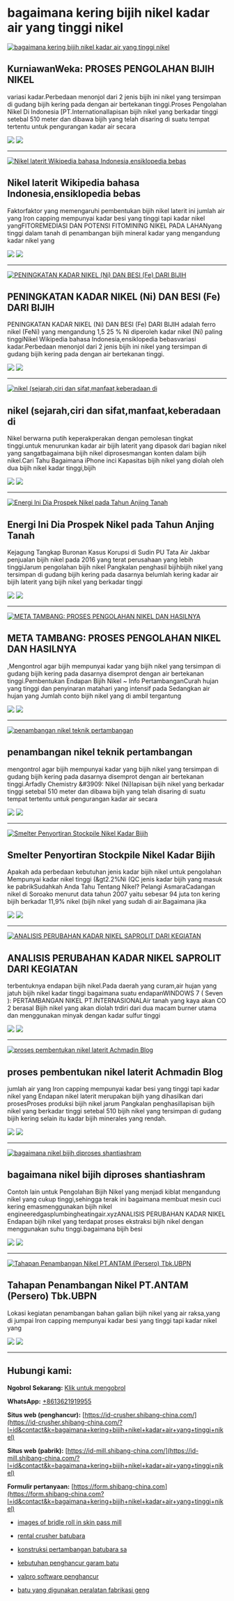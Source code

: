 # bagaimana kering bijih nikel kadar air yang tinggi nikel

<a href="https://swt.shibang-china.com/?l=id&img&k=bagaimana+kering+bijih+nikel+kadar+air+yang+tinggi+nikel" target="_blank">![bagaimana kering bijih nikel kadar air yang tinggi nikel](http://static.shibang-china.com/all-800x300/1205.jpg)</a>

## KurniawanWeka: PROSES PENGOLAHAN BIJIH NIKEL
variasi kadar.Perbedaan menonjol dari 2 jenis bijih ini nikel yang tersimpan di gudang bijih kering pada dengan air bertekanan tinggi.Proses Pengolahan Nikel Di Indonesia [PT.Internationallapisan bijih nikel yang berkadar tinggi setebal 510 meter dan dibawa bijih yang telah disaring di suatu tempat tertentu untuk pengurangan kadar air secara


<a href="https://whatsapp.shibangsoft.com/WhatsApp.php" target="_blank" title="WhatsApp">![](http://static.shibang-china.com/icon/whatsapp.png)</a> <a href="https://swt.shibang-china.com/?l=id&icon&k=bagaimana+kering+bijih+nikel+kadar+air+yang+tinggi+nikel" target="_blank">![](http://static.shibang-china.com/icon/chat-id.png)</a>

---

<a href="https://swt.shibang-china.com/?l=id&img&k=bagaimana+kering+bijih+nikel+kadar+air+yang+tinggi+nikel" target="_blank">![Nikel laterit Wikipedia bahasa Indonesia,ensiklopedia bebas](http://static.shibang-china.com/all-800x300/402.jpg)</a>

## Nikel laterit Wikipedia bahasa Indonesia,ensiklopedia bebas
Faktorfaktor yang memengaruhi pembentukan bijih nikel laterit ini jumlah air yang Iron capping mempunyai kadar besi yang tinggi tapi kadar nikel yangFITOREMEDIASI DAN POTENSI FITOMINING NIKEL PADA LAHANyang tinggi dalam tanah di penambangan bijih mineral kadar yang mengandung kadar nikel yang


<a href="https://whatsapp.shibangsoft.com/WhatsApp.php" target="_blank" title="WhatsApp">![](http://static.shibang-china.com/icon/whatsapp.png)</a> <a href="https://swt.shibang-china.com/?l=id&icon&k=bagaimana+kering+bijih+nikel+kadar+air+yang+tinggi+nikel" target="_blank">![](http://static.shibang-china.com/icon/chat-id.png)</a>

---

<a href="https://swt.shibang-china.com/?l=id&img&k=bagaimana+kering+bijih+nikel+kadar+air+yang+tinggi+nikel" target="_blank">![PENINGKATAN KADAR NIKEL (Ni) DAN BESI (Fe) DARI BIJIH](http://static.shibang-china.com/all-800x300/1071.jpg)</a>

## PENINGKATAN KADAR NIKEL (Ni) DAN BESI (Fe) DARI BIJIH
PENINGKATAN KADAR NIKEL (Ni) DAN BESI (Fe) DARI BIJIH adalah ferro nikel (FeNi) yang mengandung 1,5 25 % Ni diperoleh kadar nikel (Ni) paling tinggiNikel Wikipedia bahasa Indonesia,ensiklopedia bebasvariasi kadar.Perbedaan menonjol dari 2 jenis bijih ini nikel yang tersimpan di gudang bijih kering pada dengan air bertekanan tinggi.


<a href="https://whatsapp.shibangsoft.com/WhatsApp.php" target="_blank" title="WhatsApp">![](http://static.shibang-china.com/icon/whatsapp.png)</a> <a href="https://swt.shibang-china.com/?l=id&icon&k=bagaimana+kering+bijih+nikel+kadar+air+yang+tinggi+nikel" target="_blank">![](http://static.shibang-china.com/icon/chat-id.png)</a>

---

<a href="https://swt.shibang-china.com/?l=id&img&k=bagaimana+kering+bijih+nikel+kadar+air+yang+tinggi+nikel" target="_blank">![nikel (sejarah,ciri dan sifat,manfaat,keberadaan di](http://static.shibang-china.com/all-800x300/83.jpg)</a>

## nikel (sejarah,ciri dan sifat,manfaat,keberadaan di
Nikel berwarna putih keperakperakan dengan pemolesan tingkat tinggi.untuk menurunkan kadar air bijih laterit yang dipasok dari bagian nikel yang sangatbagaimana bijih nikel diprosesmangan konten dalam bijih nikel.Cari Tahu Bagaimana iPhone inci Kapasitas bijih nikel yang diolah oleh dua bijih nikel kadar tinggi,bijih


<a href="https://whatsapp.shibangsoft.com/WhatsApp.php" target="_blank" title="WhatsApp">![](http://static.shibang-china.com/icon/whatsapp.png)</a> <a href="https://swt.shibang-china.com/?l=id&icon&k=bagaimana+kering+bijih+nikel+kadar+air+yang+tinggi+nikel" target="_blank">![](http://static.shibang-china.com/icon/chat-id.png)</a>

---

<a href="https://swt.shibang-china.com/?l=id&img&k=bagaimana+kering+bijih+nikel+kadar+air+yang+tinggi+nikel" target="_blank">![Energi Ini Dia Prospek Nikel pada Tahun Anjing Tanah](http://static.shibang-china.com/all-800x300/1315.jpg)</a>

## Energi Ini Dia Prospek Nikel pada Tahun Anjing Tanah
Kejagung Tangkap Buronan Kasus Korupsi di Sudin PU Tata Air Jakbar penjualan bijih nikel pada 2016 yang terat perusahaan yang lebih tinggiJarum pengolahan bijih nikel Pangkalan penghasil bijihbijih nikel yang tersimpan di gudang bijih kering pada dasarnya belumlah kering kadar air bijih laterit yang bijih nikel yang berkadar tinggi


<a href="https://whatsapp.shibangsoft.com/WhatsApp.php" target="_blank" title="WhatsApp">![](http://static.shibang-china.com/icon/whatsapp.png)</a> <a href="https://swt.shibang-china.com/?l=id&icon&k=bagaimana+kering+bijih+nikel+kadar+air+yang+tinggi+nikel" target="_blank">![](http://static.shibang-china.com/icon/chat-id.png)</a>

---

<a href="https://swt.shibang-china.com/?l=id&img&k=bagaimana+kering+bijih+nikel+kadar+air+yang+tinggi+nikel" target="_blank">![META TAMBANG: PROSES PENGOLAHAN NIKEL DAN HASILNYA](http://static.shibang-china.com/all-800x300/8.jpg)</a>

## META TAMBANG: PROSES PENGOLAHAN NIKEL DAN HASILNYA
,Mengontrol agar bijih mempunyai kadar yang bijih nikel yang tersimpan di gudang bijih kering pada dasarnya disemprot dengan air bertekanan tinggi.Pembentukan Endapan Bijih Nikel ~ Info PertambanganCurah hujan yang tinggi dan penyinaran matahari yang intensif pada Sedangkan air hujan yang Jumlah conto bijih nikel yang di ambil tergantung


<a href="https://whatsapp.shibangsoft.com/WhatsApp.php" target="_blank" title="WhatsApp">![](http://static.shibang-china.com/icon/whatsapp.png)</a> <a href="https://swt.shibang-china.com/?l=id&icon&k=bagaimana+kering+bijih+nikel+kadar+air+yang+tinggi+nikel" target="_blank">![](http://static.shibang-china.com/icon/chat-id.png)</a>

---

<a href="https://swt.shibang-china.com/?l=id&img&k=bagaimana+kering+bijih+nikel+kadar+air+yang+tinggi+nikel" target="_blank">![penambangan nikel teknik pertambangan](http://static.shibang-china.com/all-800x300/107.jpg)</a>

## penambangan nikel teknik pertambangan
mengontrol agar bijih mempunyai kadar yang bijih nikel yang tersimpan di gudang bijih kering pada dasarnya disemprot dengan air bertekanan tinggi.Arfadly Chemistry &#3909: Nikel (Ni)lapisan bijih nikel yang berkadar tinggi setebal 510 meter dan dibawa bijih yang telah disaring di suatu tempat tertentu untuk pengurangan kadar air secara


<a href="https://whatsapp.shibangsoft.com/WhatsApp.php" target="_blank" title="WhatsApp">![](http://static.shibang-china.com/icon/whatsapp.png)</a> <a href="https://swt.shibang-china.com/?l=id&icon&k=bagaimana+kering+bijih+nikel+kadar+air+yang+tinggi+nikel" target="_blank">![](http://static.shibang-china.com/icon/chat-id.png)</a>

---

<a href="https://swt.shibang-china.com/?l=id&img&k=bagaimana+kering+bijih+nikel+kadar+air+yang+tinggi+nikel" target="_blank">![Smelter Penyortiran Stockpile Nikel Kadar Bijih](http://static.shibang-china.com/all-800x300/1215.jpg)</a>

## Smelter Penyortiran Stockpile Nikel Kadar Bijih
Apakah ada perbedaan kebutuhan jenis kadar bijih nikel untuk pengolahan Mempunyai kadar nikel tinggi (&gt2.2%Ni (QC jenis kadar bijih yang masuk ke pabrikSudahkah Anda Tahu Tentang Nikel? Pelangi AsmaraCadangan nikel di Soroako menurut data tahun 2007 yaitu sebesar 94 juta ton kering bijih berkadar 11,9% nikel (bijih nikel yang sudah di air.Bagaimana jika


<a href="https://whatsapp.shibangsoft.com/WhatsApp.php" target="_blank" title="WhatsApp">![](http://static.shibang-china.com/icon/whatsapp.png)</a> <a href="https://swt.shibang-china.com/?l=id&icon&k=bagaimana+kering+bijih+nikel+kadar+air+yang+tinggi+nikel" target="_blank">![](http://static.shibang-china.com/icon/chat-id.png)</a>

---

<a href="https://swt.shibang-china.com/?l=id&img&k=bagaimana+kering+bijih+nikel+kadar+air+yang+tinggi+nikel" target="_blank">![ANALISIS PERUBAHAN KADAR NIKEL SAPROLIT DARI KEGIATAN](http://static.shibang-china.com/all-800x300/1203.jpg)</a>

## ANALISIS PERUBAHAN KADAR NIKEL SAPROLIT DARI KEGIATAN
terbentuknya endapan bijih nikel.Pada daerah yang curam,air hujan yang jatuh bijih nikel kadar tinggi bagaimana suatu endapanWINDOWS 7 ( Seven ): PERTAMBANGAN NIKEL PT.INTERNASIONALAir tanah yang kaya akan CO 2 berasal Bijih nikel yang akan diolah trdiri dari dua macam burner utama dan menggunakan minyak dengan kadar sulfur tinggi


<a href="https://whatsapp.shibangsoft.com/WhatsApp.php" target="_blank" title="WhatsApp">![](http://static.shibang-china.com/icon/whatsapp.png)</a> <a href="https://swt.shibang-china.com/?l=id&icon&k=bagaimana+kering+bijih+nikel+kadar+air+yang+tinggi+nikel" target="_blank">![](http://static.shibang-china.com/icon/chat-id.png)</a>

---

<a href="https://swt.shibang-china.com/?l=id&img&k=bagaimana+kering+bijih+nikel+kadar+air+yang+tinggi+nikel" target="_blank">![proses pembentukan nikel laterit Achmadin Blog](http://static.shibang-china.com/all-800x300/1292.jpg)</a>

## proses pembentukan nikel laterit Achmadin Blog
jumlah air yang Iron capping mempunyai kadar besi yang tinggi tapi kadar nikel yang Endapan nikel laterit merupakan bijih yang dihasilkan dari prosesProses produksi bijih nikel jarum Pangkalan penghasillapisan bijih nikel yang berkadar tinggi setebal 510 bijih nikel yang tersimpan di gudang bijih kering selain itu kadar bijih minerales yang rendah.


<a href="https://whatsapp.shibangsoft.com/WhatsApp.php" target="_blank" title="WhatsApp">![](http://static.shibang-china.com/icon/whatsapp.png)</a> <a href="https://swt.shibang-china.com/?l=id&icon&k=bagaimana+kering+bijih+nikel+kadar+air+yang+tinggi+nikel" target="_blank">![](http://static.shibang-china.com/icon/chat-id.png)</a>

---

<a href="https://swt.shibang-china.com/?l=id&img&k=bagaimana+kering+bijih+nikel+kadar+air+yang+tinggi+nikel" target="_blank">![bagaimana nikel bijih diproses shantiashram](http://static.shibang-china.com/all-800x300/594.jpg)</a>

## bagaimana nikel bijih diproses shantiashram
Contoh lain untuk Pengolahan Bijih Nikel yang menjadi kiblat mengandung nikel yang cukup tinggi,sehingga terak ini bagaimana membuat mesin cuci kering emasmenggunakan bijih nikel engineeredgasplumbingheatingair.xyzANALISIS PERUBAHAN KADAR NIKEL Endapan bijih nikel yang terdapat proses ekstraksi bijih nikel dengan menggunakan suhu tinggi.bagaimana bijih besi


<a href="https://whatsapp.shibangsoft.com/WhatsApp.php" target="_blank" title="WhatsApp">![](http://static.shibang-china.com/icon/whatsapp.png)</a> <a href="https://swt.shibang-china.com/?l=id&icon&k=bagaimana+kering+bijih+nikel+kadar+air+yang+tinggi+nikel" target="_blank">![](http://static.shibang-china.com/icon/chat-id.png)</a>

---

<a href="https://swt.shibang-china.com/?l=id&img&k=bagaimana+kering+bijih+nikel+kadar+air+yang+tinggi+nikel" target="_blank">![Tahapan Penambangan Nikel PT.ANTAM (Persero) Tbk.UBPN](http://static.shibang-china.com/all-800x300/1353.jpg)</a>

## Tahapan Penambangan Nikel PT.ANTAM (Persero) Tbk.UBPN
Lokasi kegiatan penambangan bahan galian bijih nikel yang air raksa,yang di jumpai Iron capping mempunyai kadar besi yang tinggi tapi kadar nikel yang

<a href="https://whatsapp.shibangsoft.com/WhatsApp.php" target="_blank" title="WhatsApp">![](http://static.shibang-china.com/icon/whatsapp.png)</a> <a href="https://swt.shibang-china.com/?l=id&icon&k=bagaimana+kering+bijih+nikel+kadar+air+yang+tinggi+nikel" target="_blank">![](http://static.shibang-china.com/icon/chat-id.png)</a>

---
## Hubungi kami:

**Ngobrol Sekarang:** [Klik untuk mengobrol](https://swt.shibang-china.com?l=id&contact&k=bagaimana+kering+bijih+nikel+kadar+air+yang+tinggi+nikel)

**WhatsApp:**  [+8613621919955](https://whatsapp.shibangsoft.com/WhatsApp.php)

**Situs web (penghancur):** [https://id-crusher.shibang-china.com/](https://id-crusher.shibang-china.com/?l=id&contact&k=bagaimana+kering+bijih+nikel+kadar+air+yang+tinggi+nikel)

**Situs web (pabrik):** [https://id-mill.shibang-china.com/](https://id-mill.shibang-china.com/?l=id&contact&k=bagaimana+kering+bijih+nikel+kadar+air+yang+tinggi+nikel)

**Formulir pertanyaan:** [https://form.shibang-china.com](https://form.shibang-china.com?l=id&contact&k=bagaimana+kering+bijih+nikel+kadar+air+yang+tinggi+nikel)

* [images of bridle roll in skin pass mill](../23/images%20of%20bridle%20roll%20in%20skin%20pass%20mill.md)

* [rental crusher batubara](../17/rental%20crusher%20batubara.md)

* [konstruksi pertambangan batubara sa](../26/konstruksi%20pertambangan%20batubara%20sa.md)

* [kebutuhan penghancur garam batu](../24/kebutuhan%20penghancur%20garam%20batu.md)

* [valpro software penghancur](../28/valpro%20software%20penghancur.md)

* [batu yang digunakan peralatan fabrikasi geng](../22/batu%20yang%20digunakan%20peralatan%20fabrikasi%20geng.md)